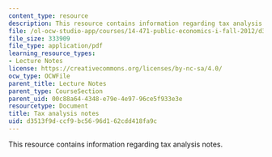 ```yaml
---
content_type: resource
description: This resource contains information regarding tax analysis notes.
file: /ol-ocw-studio-app/courses/14-471-public-economics-i-fall-2012/d3513f9dccf9bc5696d162cdd418fa9c_MIT14_471F12_Tax_Analysis.pdf
file_size: 333909
file_type: application/pdf
learning_resource_types:
- Lecture Notes
license: https://creativecommons.org/licenses/by-nc-sa/4.0/
ocw_type: OCWFile
parent_title: Lecture Notes
parent_type: CourseSection
parent_uid: 00c88a64-4348-e79e-4e97-96ce5f933e3e
resourcetype: Document
title: Tax analysis notes
uid: d3513f9d-ccf9-bc56-96d1-62cdd418fa9c
---
```

This resource contains information regarding tax analysis notes.